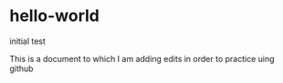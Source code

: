 # hello-world
initial test

This is a document to which I am adding edits in order to practice uing github
